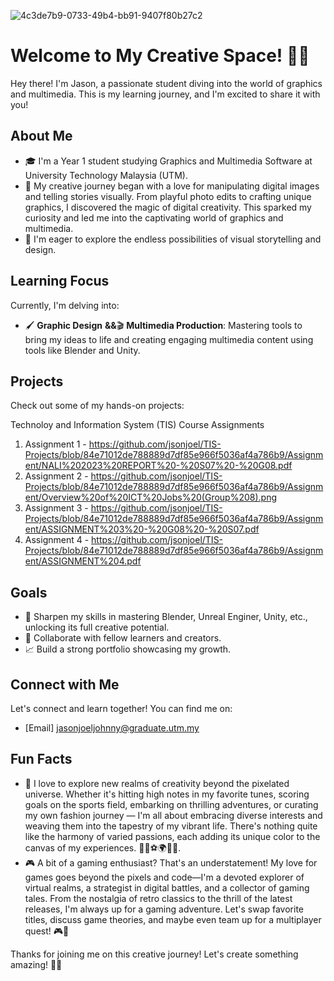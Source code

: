![4c3de7b9-0733-49b4-bb91-9407f80b27c2](https://github.com/jsonjoel/jsonjoel/assets/148432527/a597a987-555e-4cbd-8621-650a41c44fe9)

# Welcome to My Creative Space! 🎨✨


Hey there! I'm Jason, a passionate student diving into the world of graphics and multimedia. This is my learning journey, and I'm excited to share it with you!

## About Me

- 🎓 I'm a Year 1 student studying Graphics and Multimedia Software at University Technology Malaysia (UTM).
- 🌈 My creative journey began with a love for manipulating digital images and telling stories visually. From playful photo edits to crafting unique graphics, I discovered the magic of digital creativity. This sparked my curiosity and led me into the captivating world of graphics and multimedia.
- 🚀 I'm eager to explore the endless possibilities of visual storytelling and design.

## Learning Focus

Currently, I'm delving into:

- 🖌️ **Graphic Design** **&&**🎬 **Multimedia Production**: Mastering tools to bring my ideas to life and creating engaging multimedia content using tools like Blender and Unity.

## Projects

Check out some of my hands-on projects:

Technoloy and Information System (TIS) Course Assignments 
1. Assignment 1 - https://github.com/jsonjoel/TIS-Projects/blob/84e71012de788889d7df85e966f5036af4a786b9/Assignment/NALI%202023%20REPORT%20-%20S07%20-%20G08.pdf
2. Assignment 2 - https://github.com/jsonjoel/TIS-Projects/blob/84e71012de788889d7df85e966f5036af4a786b9/Assignment/Overview%20of%20ICT%20Jobs%20(Group%208).png
3. Assignment 3 - https://github.com/jsonjoel/TIS-Projects/blob/84e71012de788889d7df85e966f5036af4a786b9/Assignment/ASSIGNMENT%203%20-%20G08%20-%20S07.pdf
4. Assignment 4 - https://github.com/jsonjoel/TIS-Projects/blob/84e71012de788889d7df85e966f5036af4a786b9/Assignment/ASSIGNMENT%204.pdf

## Goals

- 🌟 Sharpen my skills in mastering Blender, Unreal Enginer, Unity, etc., unlocking its full creative potential.
- 🤝 Collaborate with fellow learners and creators.
- 📈 Build a strong portfolio showcasing my growth.

## Connect with Me

Let's connect and learn together! You can find me on:

- [Email] jasonjoeljohnny@graduate.utm.my

## Fun Facts

- 🎵 I love to explore new realms of creativity beyond the pixelated universe. Whether it's hitting high notes in my favorite tunes, scoring goals on the sports field, embarking on thrilling adventures, or curating my own fashion journey — I'm all about embracing diverse interests and weaving them into the tapestry of my vibrant life. There's nothing quite like the harmony of varied passions, each adding its unique color to the canvas of my experiences. 🌟🎤⚽🌍👗✨.
- 🎮 A bit of a gaming enthusiast? That's an understatement! My love for games goes beyond the pixels and code—I'm a devoted explorer of virtual realms, a strategist in digital battles, and a collector of gaming tales. From the nostalgia of retro classics to the thrill of the latest releases, I'm always up for a gaming adventure. Let's swap favorite titles, discuss game theories, and maybe even team up for a multiplayer quest! 🎮🌟

Thanks for joining me on this creative journey! Let's create something amazing! 🚀✨
